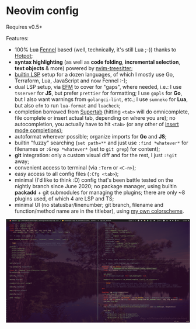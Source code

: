 # Neovim config

Requires v0.5+

Features:

- 100% ~~Lua~~ [Fennel](https://fennel-lang.org) based (well, technically, it's still Lua ;-))
  thanks to [Hotpot](https://github.com/rktjmp/hotpot.nvim);
- **syntax highlighting** (as well as **code folding**, **incremental selection**, **text objects** & more)
  powered by [nvim-treesitter](https://github.com/nvim-treesitter/nvim-treesitter);
- [builtin LSP](https://neovim.io/doc/user/lsp.html) setup for a dozen languages, of which I mostly use Go,
  Terraform, Lua, JavaScript and now Fennel :-);
- dual LSP setup, via [EFM](https://github.com/mattn/efm-langserver) to cover for "gaps", where needed,
  i.e.: I use `tsserver` for **JS**, but prefer `prettier` for formatting; I use `gopls` for **Go**, but I also
  want warnings from `golangci-lint`, etc.; I use `sumneko` for **Lua**, but also `efm` to run `lua-format` and
  `luacheck`;
- completion borrowed from [Supertab](https://vim.fandom.com/wiki/Smart_mapping_for_tab_completion)
  (hitting `<tab>` will do omnicomplete, file complete or insert actual tab, depending on where you are);
  no autocompletion, you actually have to hit `<tab>` (or any other of
  [insert mode completions](https://neovim.io/doc/user/insert.html#ins-completion));
- autoformat wherever possible; organize imports for **Go** and **JS**;
- builtin "fuzzy" searching (`set path=**` and just use `:find *whatever*` for filenames or `:Grep *whatever*`
  (set to `git grep`) for content);
- **git** integration: only a custom visual diff and for the rest, I just `:!git` away;
- convenient access to terminal (via `:Term` or `<C-n>`);
- easy access to all config files (`:Cfg <tab>`);
- minimal (I'd like to think :D) config that's been battle tested on the nightly branch
  since June 2020; no package manager, using builtin **packadd** + git submodules for managing the plugins;
  there are only ~8 plugins used, of which 4 are LSP and TS;
- minimal UI (no statusbar/linenumber; git branch, filename and function/method name are in the titlebar),
  using [my own colorscheme](https://github.com/alexaandru/froggy).

![Nvim](nvim.png)
